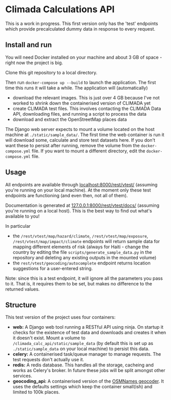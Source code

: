 # Climada Calculations API

This is a work in progress. This first version only has the 'test' endpoints which provide precalculated dummy data in response to every request.


## Install and run

You will need Docker installed on your machine and about 3 GB of space - right now the project is big.

Clone this git repository to a local directory.

Then run `docker-compose up --build` to launch the application. The first time this runs it will take a while. The application will (automatically)
- download the relevant images. This is just over 4 GB because I've not worked to shrink down the containerised version of CLIMADA yet
- create CLIMADA test files. This involves contacting the CLIMADA Data API, downloading files, and running a script to process the data
- download and extract the OpenStreetMap places data

The Django web server expects to mount a volume located on the host machine at `./static/sample_data/`. The first time the web container is run it will download some, calculate and store test datasets here. If you don't want these to persist after running, remove the volume from the `docker-compose.yml` file. If you want to mount a different directory, edit the `docker-compose.yml` file.


## Usage

All endpoints are available through [localhost:8000/rest/vtest/](localhost:8000/rest/vtest/) (assuming you're running on your local machine). At the moment only these test endpoints are functioning (and even then, not all of them).

Documentation is generated at [127.0.0.1:8000/rest/vtest/docs/](localhost:8000/rest/vtest/docs)
(assuming you're running on a local host). This is the best way to find out what's available to you!

In particular
- the `/rest/vtest/map/hazard/climate`, `/rest/vtest/map/exposure`, `/rest/vtest/map/impact/climate` endpoints will return sample data for mapping different elements of risk (always for Haiti - change the country by editing the file `scripts/generate_sample_data.py` in the repository and deleting any existing outputs in the mounted volume)
- the `rest/vtest/geocoding/autocomplete` endpoint returns location suggestions for a user-entered string.

Note: since this is a test endpoint, it will ignore all the parameters you pass to it. That is, it requires them to be set, but makes no difference to the returned values.


## Structure

This test version of the project uses four containers:
- **web:** A Django web tool running a RESTful API using ninja. On startup it checks for the existence of test data and downloads and creates it when it doesn't exist. Mount a volume to `/climada_calc_api/static/sample_data` (by default this is set up as `./static/sample_data` on your local machine) to persist this data.
- **celery:** A containerised task/queue manager to manage requests. The test requests don't actually use it.
- **redis:** A redis database. This handles all the storage, cacheing and works as Celery's broker. In future these jobs will be split amongst other services.
- **geocoding_api:** A containerised version of the [OSMNames geocoder](https://hub.docker.com/r/klokantech/osmnames-sphinxsearch). It uses the defaults settings which keep the container small(ish) and limited to 100k places.
